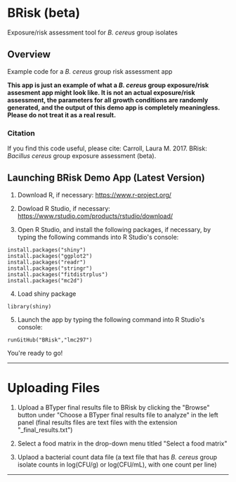 # BRisk (beta)
Exposure/risk assessment tool for *B. cereus* group isolates

## Overview

Example code for a *B. cereus* group risk assessment app

**This app is just an example of what a *B. cereus* group exposure/risk assesment app might look like. It is not an actual exposure/risk assessment, the parameters for all growth conditions are randomly generated, and the output of this demo app is completely meaningless. Please do not treat it as a real result.**

### Citation
If you find this code useful, please cite:
Carroll, Laura M. 2017. BRisk: *Bacillus cereus* group exposure assessment (beta).

## Launching BRisk Demo App (Latest Version)

1. Download R, if necessary: https://www.r-project.org/

2. Dowload R Studio, if necessary: https://www.rstudio.com/products/rstudio/download/

3. Open R Studio, and install the following packages, if necessary, by typing the following commands into R Studio's console:

```
install.packages("shiny")
install.packages("ggplot2")
install.packages("readr")
install.packages("stringr")
install.packages("fitdistrplus")
install.packages("mc2d")
```

4. Load shiny package

```
library(shiny)
```

5. Launch the app by typing the following command into R Studio's console:
```
runGitHub("BRisk","lmc297")
```

You're ready to go!

------------------------------------------------------------------------

# Uploading Files

1. Upload a BTyper final results file to BRisk by clicking the "Browse" button under "Choose a BTyper final results file to analyze" in the left panel (final results files are text files with the extension "_final_results.txt")

2. Select a food matrix in the drop-down menu titled "Select a food matrix"

3. Uplaod a bacterial count data file (a text file that has *B. cereus* group isolate counts in log(CFU/g) or log(CFU/mL), with one count per line)

------------------------------------------------------------------------
